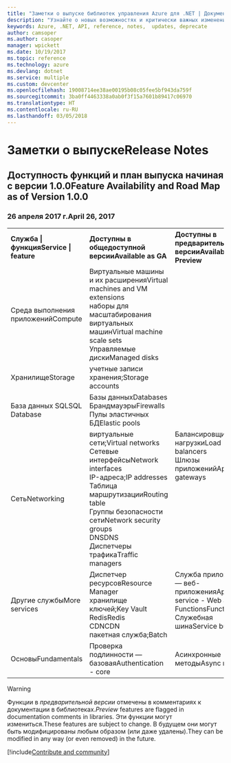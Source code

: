 ```yaml
---
title: "Заметки о выпуске библиотек управления Azure для .NET | Документация Майкрософт"
description: "Узнайте о новых возможностях и критически важных изменениях в библиотеках управления Azure для .NET."
keywords: Azure, .NET, API, reference, notes,  updates, deprecate
author: camsoper
ms.author: casoper
manager: wpickett
ms.date: 10/19/2017
ms.topic: reference
ms.technology: azure
ms.devlang: dotnet
ms.service: multiple
ms.custom: devcenter
ms.openlocfilehash: 19008714ee38ae00195b08c05fee5bf943da759f
ms.sourcegitcommit: 3ba0ff4463338a0ab0f3f15a7601b89417c06970
ms.translationtype: HT
ms.contentlocale: ru-RU
ms.lasthandoff: 03/05/2018
---
```

# <a name="release-notes"></a><span data-ttu-id="3bed4-104">Заметки о выпуске</span><span class="sxs-lookup"><span data-stu-id="3bed4-104">Release Notes</span></span> 

## <a name="feature-availability-and-road-map-as-of-version-100"></a><span data-ttu-id="3bed4-105">Доступность функций и план выпуска начиная с версии 1.0.0</span><span class="sxs-lookup"><span data-stu-id="3bed4-105">Feature Availability and Road Map as of Version 1.0.0</span></span> ##
### <a name="april-26-2017"></a><span data-ttu-id="3bed4-106">26 апреля 2017 г.</span><span class="sxs-lookup"><span data-stu-id="3bed4-106">April 26, 2017</span></span>

<table>
  <tr>
    <th align="left"><span data-ttu-id="3bed4-107">Служба | функция</span><span class="sxs-lookup"><span data-stu-id="3bed4-107">Service | feature</span></span></th>
    <th align="left"><span data-ttu-id="3bed4-108">Доступны в общедоступной версии</span><span class="sxs-lookup"><span data-stu-id="3bed4-108">Available as GA</span></span></th>
    <th align="left"><span data-ttu-id="3bed4-109">Доступны в предварительной версии</span><span class="sxs-lookup"><span data-stu-id="3bed4-109">Available as Preview</span></span></th>
    <th align="left"><span data-ttu-id="3bed4-110">Скоро</span><span class="sxs-lookup"><span data-stu-id="3bed4-110">Coming soon</span></span></th>
  </tr>
  <tr>
    <td><span data-ttu-id="3bed4-111">Среда выполнения приложений</span><span class="sxs-lookup"><span data-stu-id="3bed4-111">Compute</span></span></td>
    <td><span data-ttu-id="3bed4-112">Виртуальные машины и их расширения</span><span class="sxs-lookup"><span data-stu-id="3bed4-112">Virtual machines and VM extensions</span></span><br><span data-ttu-id="3bed4-113">наборы для масштабирования виртуальных машин</span><span class="sxs-lookup"><span data-stu-id="3bed4-113">Virtual machine scale sets</span></span><br><span data-ttu-id="3bed4-114">Управляемые диски</span><span class="sxs-lookup"><span data-stu-id="3bed4-114">Managed disks</span></span></td>
    <td></td>
    <td valign="top"><span data-ttu-id="3bed4-115">Службы контейнеров Azure</span><span class="sxs-lookup"><span data-stu-id="3bed4-115">Azure container services</span></span><br><span data-ttu-id="3bed4-116">Реестр контейнеров Azure</span><span class="sxs-lookup"><span data-stu-id="3bed4-116">Azure container registry</span></span></td>
  </tr>
  <tr>
    <td><span data-ttu-id="3bed4-117">Хранилище</span><span class="sxs-lookup"><span data-stu-id="3bed4-117">Storage</span></span></td>
    <td><span data-ttu-id="3bed4-118">учетные записи хранения;</span><span class="sxs-lookup"><span data-stu-id="3bed4-118">Storage accounts</span></span></td>
    <td></td>
    <td><span data-ttu-id="3bed4-119">Шифрование</span><span class="sxs-lookup"><span data-stu-id="3bed4-119">Encryption</span></span></td>
  </tr>
  <tr>
    <td><span data-ttu-id="3bed4-120">База данных SQL</span><span class="sxs-lookup"><span data-stu-id="3bed4-120">SQL Database</span></span></td>
    <td><span data-ttu-id="3bed4-121">Базы данных</span><span class="sxs-lookup"><span data-stu-id="3bed4-121">Databases</span></span><br><span data-ttu-id="3bed4-122">Брандмауэры</span><span class="sxs-lookup"><span data-stu-id="3bed4-122">Firewalls</span></span><br><span data-ttu-id="3bed4-123">Пулы эластичных БД</span><span class="sxs-lookup"><span data-stu-id="3bed4-123">Elastic pools</span></span></td>
    <td></td>
    <td valign="top"></td>
  </tr>
  <tr>
    <td><span data-ttu-id="3bed4-124">Сеть</span><span class="sxs-lookup"><span data-stu-id="3bed4-124">Networking</span></span></td>
    <td><span data-ttu-id="3bed4-125">виртуальные сети;</span><span class="sxs-lookup"><span data-stu-id="3bed4-125">Virtual networks</span></span><br><span data-ttu-id="3bed4-126">Сетевые интерфейсы</span><span class="sxs-lookup"><span data-stu-id="3bed4-126">Network interfaces</span></span><br><span data-ttu-id="3bed4-127">IP-адреса;</span><span class="sxs-lookup"><span data-stu-id="3bed4-127">IP addresses</span></span><br><span data-ttu-id="3bed4-128">Таблица маршрутизации</span><span class="sxs-lookup"><span data-stu-id="3bed4-128">Routing table</span></span><br><span data-ttu-id="3bed4-129">Группы безопасности сети</span><span class="sxs-lookup"><span data-stu-id="3bed4-129">Network security groups</span></span><br><span data-ttu-id="3bed4-130">DNS</span><span class="sxs-lookup"><span data-stu-id="3bed4-130">DNS</span></span><br><span data-ttu-id="3bed4-131">Диспетчеры трафика</span><span class="sxs-lookup"><span data-stu-id="3bed4-131">Traffic managers</span></span></td>
    <td valign="top"><span data-ttu-id="3bed4-132">Балансировщики нагрузки</span><span class="sxs-lookup"><span data-stu-id="3bed4-132">Load balancers</span></span><br><span data-ttu-id="3bed4-133">Шлюзы приложений</span><span class="sxs-lookup"><span data-stu-id="3bed4-133">Application gateways</span></span></td>
    <td valign="top"></td>
  </tr>
  <tr>
    <td><span data-ttu-id="3bed4-134">Другие службы</span><span class="sxs-lookup"><span data-stu-id="3bed4-134">More services</span></span></td>
    <td><span data-ttu-id="3bed4-135">Диспетчер ресурсов</span><span class="sxs-lookup"><span data-stu-id="3bed4-135">Resource Manager</span></span><br><span data-ttu-id="3bed4-136">хранилище ключей;</span><span class="sxs-lookup"><span data-stu-id="3bed4-136">Key Vault</span></span><br><span data-ttu-id="3bed4-137">Redis</span><span class="sxs-lookup"><span data-stu-id="3bed4-137">Redis</span></span><br><span data-ttu-id="3bed4-138">CDN</span><span class="sxs-lookup"><span data-stu-id="3bed4-138">CDN</span></span><br><span data-ttu-id="3bed4-139">пакетная служба;</span><span class="sxs-lookup"><span data-stu-id="3bed4-139">Batch</span></span></td>
    <td valign="top"><span data-ttu-id="3bed4-140">Служба приложений — веб-приложения</span><span class="sxs-lookup"><span data-stu-id="3bed4-140">App service - Web apps</span></span><br><span data-ttu-id="3bed4-141">Functions</span><span class="sxs-lookup"><span data-stu-id="3bed4-141">Functions</span></span><br><span data-ttu-id="3bed4-142">Служебная шина</span><span class="sxs-lookup"><span data-stu-id="3bed4-142">Service bus</span></span></td>
    <td valign="top"><span data-ttu-id="3bed4-143">Мониторинг</span><span class="sxs-lookup"><span data-stu-id="3bed4-143">Monitor</span></span><br><span data-ttu-id="3bed4-144">RBAC графа</span><span class="sxs-lookup"><span data-stu-id="3bed4-144">Graph RBAC</span></span><br><span data-ttu-id="3bed4-145">DocumentDB</span><span class="sxs-lookup"><span data-stu-id="3bed4-145">DocumentDB</span></span><br><span data-ttu-id="3bed4-146">Планировщик</span><span class="sxs-lookup"><span data-stu-id="3bed4-146">Scheduler</span></span></td>
  </tr>
  <tr>
    <td><span data-ttu-id="3bed4-147">Основы</span><span class="sxs-lookup"><span data-stu-id="3bed4-147">Fundamentals</span></span></td>
    <td><span data-ttu-id="3bed4-148">Проверка подлинности — базовая</span><span class="sxs-lookup"><span data-stu-id="3bed4-148">Authentication - core</span></span></td>
    <td><span data-ttu-id="3bed4-149">Асинхронные методы</span><span class="sxs-lookup"><span data-stu-id="3bed4-149">Async methods</span></span></td>
    <td valign="top"></td>
  </tr>
</table>

> [!WARNING] 
> <span data-ttu-id="3bed4-150">Функции в *предварительной версии* отмечены в комментариях к документации в библиотеках.</span><span class="sxs-lookup"><span data-stu-id="3bed4-150">*Preview* features are flagged in documentation comments in libraries.</span></span> <span data-ttu-id="3bed4-151">Эти функции могут измениться.</span><span class="sxs-lookup"><span data-stu-id="3bed4-151">These features are subject to change.</span></span> <span data-ttu-id="3bed4-152">В будущем они могут быть модифицированы любым образом (или даже удалены).</span><span class="sxs-lookup"><span data-stu-id="3bed4-152">They can be modified in any way (or even removed) in the future.</span></span>

[!include[Contribute and community](includes/contribute.md)]
